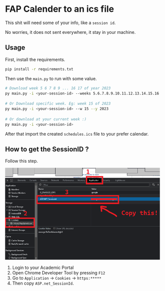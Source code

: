 # FAP Calender to an ics file

This shit will need some of your info, like a `session id`.

No worries, it does not sent everywhere, it stay in your machine.

## Usage

First, install the requirements.

```bash
pip install -r requirements.txt
```

Then use the `main.py` to run with some value.

```bash
# Download week 5 6 7 8 9 ... 16 17 of year 2023
py main.py -i <your-session-id> --weeks 5.6.7.8.9.10.11.12.13.14.15.16.17 --year 2023

# Or Download specific week. Eg: week 15 of 2023
py main.py -i <your-session-id> --w 15 --y 2023

# Or download at your current week :)
py main.py -i <your-session-id>
```

After that import the created `schedules.ics` file to your prefer calendar.

## How to get the SessionID ?

Follow this step.

![how](./howto.png)

1. Login to your Academic Portal
2. Open Chrome Developer Tool by pressing `F12`
3. Go to `Application` -> `Cookies` -> `https:*****`
4. Then copy `ASP.net_SessionId`.
